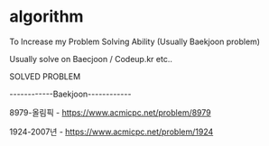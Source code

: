 # algorithm
To Increase my Problem Solving Ability (Usually Baekjoon problem)

 Usually solve on Baecjoon / Codeup.kr etc..
 
 SOLVED PROBLEM
 
 ------------Baekjoon------------
 
 8979-올림픽 - https://www.acmicpc.net/problem/8979 
 
 1924-2007년 - https://www.acmicpc.net/problem/1924
